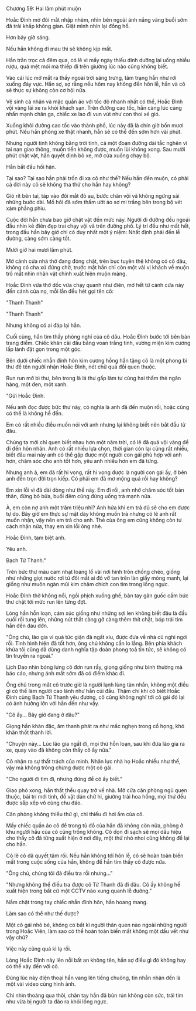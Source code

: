 




Chương 59: Hai lăm phút muộn


Hoắc Đình mở đôi mắt nhập nhèm, nhìn bên ngoài ánh nắng vàng buổi sớm đã trải khắp không gian. Giật mình nhìn lại đồng hồ.

Hơn bảy giờ sáng.

Nếu hắn không đi mau thì sẽ không kịp mất.

Hắn trằn trọc cả đêm qua, có lẽ vì mấy ngày thiếu dinh dưỡng lại uống nhiều rượu, quá mệt mỏi mà thiếp đi trên giường lúc nào cũng không biết.

Vào cái lúc mở mắt ra thấy ngoài trời sáng trưng, tâm trạng hắn như rơi xuống đáy vực. Hắn sợ, sợ rằng nếu hôm nay không đến hôn lễ, hắn và cô sẽ thực sự không còn cơ hội nữa.

Vệ sinh cá nhân và mặc quần áo với tốc độ nhanh nhất có thể, Hoắc Đình vội vàng lái xe ra khỏi khách sạn. Trên đường cao tốc, hắn càng lúc càng nhấn mạnh chân ga, chiếc xe lao đi vun vút như con thoi xé gió.

Xuống khỏi đường cao tốc vào thành phố, lúc này đã là chín giờ bốn mươi phút. Nếu hắn phóng xe thật nhanh, hắn sẽ có thể đến sớm hơn vài phút.

Nhưng người tính không bằng trời tính, cả một đoạn đường dài tắc nghẽn vì tai nạn giao thông, muốn tiến không được, muốn lùi không xong. Sau mười phút chật vật, hắn quyết định bỏ xe, mở cửa xuống chạy bộ.

Hắn bắt đầu hối hận.

Tại sao? Tại sao hắn phải trốn đi xa cô như thế? Nếu hắn đến muộn, có phải cả đời này cô sẽ không tha thứ cho hắn hay không?

Gió rít bên tai, táp vào đôi mắt đỏ au, bước chân vội vã không ngừng sải những bước dài. Mồ hôi đã sớm thấm ướt áo sơ mi trắng bên trong bộ vét xám phẳng phiu.

Cuộc đời hắn chưa bao giờ chật vật đến mức này. Người đi đường đều ngoái đầu nhìn kẻ điên đẹp trai chạy vội vã trên đường phố. Lý trí đều như mất hết, trong đầu hắn bây giờ chỉ có duy nhất một ý niệm: Nhất định phải đến lễ đường, càng sớm càng tốt.

Mười giờ hai mươi lăm phút.

Mở cánh cửa nhà thờ đang đóng chặt, trên bục tuyên thệ không có cô dâu, không có cha xứ đứng chờ, trước mặt hắn chỉ còn một vài vị khách về muộn trố mắt nhìn nhân vật chính xuất hiện muộn màng.

Hoắc Đình vừa thở dốc vừa chạy quanh như điên, mở hết từ cánh cửa này đến cánh cửa nọ, mỗi lần đều hét gọi tên cô:

"Thanh Thanh"

"Thanh Thanh"

Nhưng không có ai đáp lại hắn.

Cuối cùng, hắn tìm thấy phòng nghỉ của cô dâu. Hoắc Đình bước tới bên bàn trang điểm. Chiếc khăn cài đầu bằng voan trắng tinh, vương miện kim cương lấp lánh đặt gọn trong một góc.

Bên dưới chiếc nhẫn đính hôn kim cương hồng hắn tặng cô là một phong bì thư đề tên người nhận Hoắc Đình, nét chữ quá đỗi quen thuộc.

Run run mở bì thư, bên trong là lá thư gấp làm tư cùng hai thấm thẻ ngân hàng, một đen, một xanh.

"Gửi Hoắc Đình.

Nếu anh đọc được bức thư này, có nghĩa là anh đã đến muộn rồi, hoặc cũng có thể là không hề đến.

Em có rất nhiều điều muốn nói với anh nhưng lại không biết nên bắt đầu từ đâu.

Chúng ta mới chỉ quen biết nhau hơn một năm trời, có lẽ đã quá vội vàng để đi đến hôn nhân. Anh có rất nhiều lựa chọn, thời gian còn lại cũng rất nhiều, biết đâu mai này anh có thể gặp được một người con gái phù hợp với anh hơn, chăm sóc cho anh tốt hơn, yêu anh nhiều hơn em đã từng.

Nhưng anh à, em đã rất hi vọng, rất hi vọng được là người con gái ấy, ở bên anh đến trọn đời trọn kiếp. Có phải em đã mơ mộng quá rồi hay không?

Em xin lỗi vì đã dài dòng như thế này. Em đi rồi, anh nhớ chăm sóc tốt bản thân, đừng bỏ bữa, buổi đêm cũng đừng uống trà mạnh nữa.

À, em còn nợ anh một trăm triệu nhỉ? Anh hứa khi em trả đủ sẽ cho em được tự do. Bây giờ em thực sự mặt dày không muốn trả nhưng có lẽ anh rất muốn nhận, vậy nên em trả cho anh. Thẻ của ông em cũng không còn tư cách nhận nữa, thay em xin lỗi ông nhé.

Hoắc Đình, tạm biệt anh.

Yêu anh.

Bạch Tử Thanh."

Trên bức thư màu cam nhạt loang lổ vài nơi hình tròn chồng chéo, giống như những giọt nước rơi từ đôi mắt ai đó vỡ tan trên làn giấy mỏng manh, lại giống như muôn ngàn mũi kim châm chích con tim trong lồng ngực.

Hoắc Đình thở không nổi, ngồi phịch xuống ghế, bàn tay gân guốc cầm bức thư chặt tới mức run lên từng đợt.

Lòng hắn hỗn loạn, cảm xúc giống như những sợi len không biết đâu là đầu cuối rối tung lên, những nút thắt càng gỡ càng thêm thít chặt, bóp trái tim hắn đến đau đớn.

"Ông chủ, lão gia vì quá tức giận đã ngất xỉu, được đưa về nhà cũ nghỉ ngơi rồi. Tình hình hiện đã tốt hơn, ông chủ không cần lo lắng. Bên phía khách khứa tôi cũng đã dùng danh nghĩa tập đoàn phong toả tin tức, sẽ không có tin truyền ra ngoài."

Lịch Dao nhìn bóng lưng cô đơn run rẩy, giọng giống như bình thường mà báo cáo, nhưng ánh mắt sớm đã có điểm khác đi.

Ông chủ trong mắt cô trước giờ là người lạnh lùng tàn nhẫn, không một điều gì có thể làm người cao lãnh như hắn cúi đầu. Thậm chí khi cô biết Hoắc Đình cùng Bạch Tử Thanh yêu đương, cô cũng không nghĩ tới cô gái đó lại có ảnh hưởng lớn với hắn đến như vậy.

"Cô ấy... Bây giờ đang ở đâu?"

Giọng hắn khàn đặc, âm thanh phát ra như mắc nghẹn trong cổ họng, khó khăn thốt thành lời.

"Chuyện này... Lúc lão gia ngất đi, mọi thứ hỗn loạn, sau khi đưa lão gia ra xe, quay vào đã không còn thấy cô ấy nữa."

Cô nhận ra sự thất trách của mình. Nhân lực nhà họ Hoắc nhiều như thế, vậy mà không trông chừng được một cô gái.

"Cho người đi tìm đi, nhưng đừng để cô ấy biết."

Giao phó xong, hắn thất thểu quay trở về nhà. Mở cửa căn phòng ngủ quen thuộc, bài trí mới tinh, đồ vật dán chữ hỉ, giường trải hoa hồng, mọi thứ đều được sắp xếp vô cùng chu đáo.

Căn phòng không thiếu thứ gì, chỉ thiếu đi hơi ấm của cô.

Mấy chiếc quần áo cô để trong tủ đồ của hắn đã không còn nữa, phòng ở khu người hầu của cô cũng trống không. Cô dọn đi sạch sẽ mọi dấu hiệu cho thấy cô đã từng xuất hiện ở nơi đây, một thứ nhỏ nhoi cũng không để lại cho hắn.

Có lẽ cô đã quyết tâm rồi. Nếu hắn không tới hôn lễ, cô sẽ hoàn toàn biến mất trong cuộc sống của hắn, không để hắn tìm thấy cô được nữa.

"Ông chủ, chúng tôi đã điều tra rồi nhưng..."

"Nhưng không thể điều tra được cô Tử Thanh đã đi đâu. Cô ấy không hề xuất hiện trong bất cứ một CCTV nào xung quanh lễ đường."

Nắm chặt trong tay chiếc nhẫn đính hôn, hắn hoang mang.

Làm sao có thể như thế được?

Một cô gái nhỏ bé, không có bất kì người thân quen nào ngoài những người trong Hoắc Viên, làm sao có thể hoàn toàn biến mất không một dấu vết như vậy chứ?

Việc này cũng quá kì lạ rồi.

Lòng Hoắc Đình nảy lên nỗi bất an không tên, hắn sợ điều gì đó không hay có thể xảy đến với cô.

Đúng lúc này điện thoại hắn vang lên tiếng chuông, tin nhắn nhận đến là một vài video cùng hình ảnh.

Chỉ nhìn thoáng qua thôi, chân tay hắn đã bủn rủn không còn sức, trái tim như vừa bị người ta đào ra khỏi lồng ngực.




